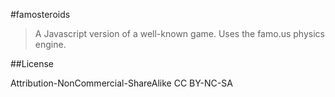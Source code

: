 #famosteroids
> A Javascript version of a well-known game.  Uses the famo.us physics engine.

##License

Attribution-NonCommercial-ShareAlike
CC BY-NC-SA
